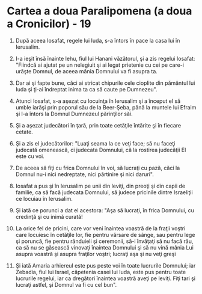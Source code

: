 # Cartea a doua Paralipomena (a doua a Cronicilor) - 19

1. După aceea Iosafat, regele lui Iuda, s-a întors în pace la casa lui în Ierusalim. 

2. I-a ieşit însă înainte Iehu, fiul lui Hanani văzătorul, şi a zis regelui Iosafat: "Fiindcă ai ajutat pe un nelegiuit şi ai legat prietenie cu cei pe care-i urăşte Domnul, de aceea mânia Domnului va fi asupra ta. 

3. Dar ai şi fapte bune, căci ai stricat chipurile cele cioplite din pământul lui Iuda şi ţi-ai îndreptat inima ta ca să caute pe Dumnezeu". 

4. Atunci Iosafat, s-a aşezat cu locuinţa în Ierusalim şi a început el să umble iarăşi prin poporul său de la Beer-Şeba, până la muntele lui Efraim şi l-a întors la Domnul Dumnezeul părinţilor săi. 

5. Şi a aşezat judecători în ţară, prin toate cetăţile întărite şi în fiecare cetate. 

6. Şi a zis el judecătorilor: "Luaţi seama la ce veţi face; să nu faceţi judecată omenească, ci judecata Domnului, că la rostirea judecăţii El este cu voi. 

7. De aceea să fiţi cu frica Domnului în voi, să lucraţi cu pază, căci la Domnul nu-i nici nedreptate, nici părtinire şi nici daruri". 

8. Iosafat a pus şi în Ierusalim pe unii din leviţi, din preoţi şi din capii de familie, ca să facă judecata Domnului, să judece pricinile dintre Israeliţii ce locuiau în Ierusalim. 

9. Şi iată ce porunci a dat el acestora: "Aşa să lucraţi, în frica Domnului, cu credinţă şi cu inimă curată! 

10. La orice fel de pricini, care vor veni înaintea voastră de la fraţii voştri care locuiesc în cetăţile lor, fie pentru vărsare de sânge, sau pentru lege şi poruncă, fie pentru rânduieli şi ceremonii, să-i învăţaţi să nu facă rău, ca să nu se găsească vinovaţi înaintea Domnului şi să nu vină mânia Lui asupra voastră şi asupra fraţilor voştri; lucraţi aşa şi nu veţi greşi 

11. Şi iată Amaria arhiereul este pus peste voi în toate lucrurile Domnului; iar Zebadia, fiul lui Israel, căpetenia casei lui Iuda, este pus pentru toate lucrurile regelui, iar ca dregători înaintea voastră aveţi pe leviţi. Fiţi tari şi lucraţi astfel, şi Domnul va fi cu cel bun". 

